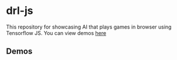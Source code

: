 # drl-js

This repository for showcasing AI that plays games in browser using Tensorflow JS. You can view demos [here](#demos)

## Demos